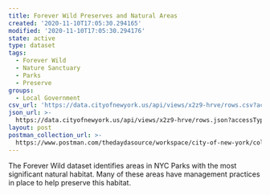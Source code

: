 ```yaml
---
title: Forever Wild Preserves and Natural Areas
created: '2020-11-10T17:05:30.294165'
modified: '2020-11-10T17:05:30.294176'
state: active
type: dataset
tags:
  - Forever Wild
  - Nature Sanctuary
  - Parks
  - Preserve
groups:
  - Local Government
csv_url: 'https://data.cityofnewyork.us/api/views/x2z9-hrve/rows.csv?accessType=DOWNLOAD'
json_url: >-
  https://data.cityofnewyork.us/api/views/x2z9-hrve/rows.json?accessType=DOWNLOAD
layout: post
postman_collection_url: >-
  https://www.postman.com/thedaydasource/workspace/city-of-new-york/collection/15909983-0ea876fe-3849-4547-b2df-fe9bf7f25b27
---
```

The Forever Wild dataset identifies areas in NYC Parks with the most significant natural habitat. Many of these areas have management practices in place to help preserve this habitat.
